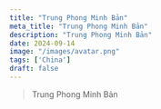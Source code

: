 ```yaml
---
title: "Trung Phong Minh Bản"
meta_title: "Trung Phong Minh Bản"
description: "Trung Phong Minh Bản"
date: 2024-09-14
image: "/images/avatar.png"
tags: ['China']
draft: false
---
```


> Trung Phong Minh Bản
